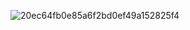 ![20ec64fb0e85a6f2bd0ef49a152825f4](https://github.com/IvarsLevans/IvarsLevans/assets/78017471/0427b497-9d02-4d0c-8618-13b08a4be26d)
